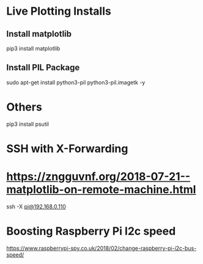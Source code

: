 
# Live Plotting Installs
## Install matplotlib
pip3 install matplotlib
## Install PIL Package
sudo apt-get install python3-pil python3-pil.imagetk -y
# Others
pip3 install psutil

# SSH with X-Forwarding
# https://zngguvnf.org/2018-07-21--matplotlib-on-remote-machine.html
ssh -X pi@192.168.0.110

# Boosting Raspberry Pi I2c speed
https://www.raspberrypi-spy.co.uk/2018/02/change-raspberry-pi-i2c-bus-speed/